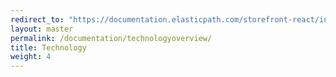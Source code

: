 ```yaml
---
redirect_to: "https://documentation.elasticpath.com/storefront-react/index.html"
layout: master
permalink: /documentation/technologyoverview/
title: Technology
weight: 4
---
```

